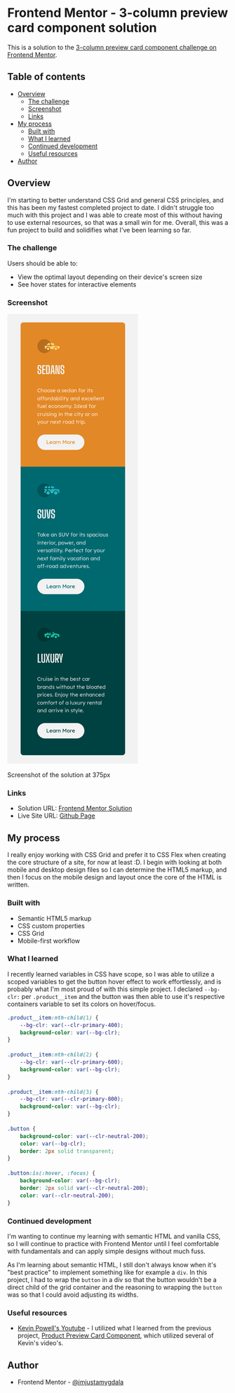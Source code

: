 # Frontend Mentor - 3-column preview card component solution

This is a solution to the [3-column preview card component challenge on Frontend Mentor](https://www.frontendmentor.io/challenges/3column-preview-card-component-pH92eAR2-).

## Table of contents

- [Overview](#overview)
  - [The challenge](#the-challenge)
  - [Screenshot](#screenshot)
  - [Links](#links)
- [My process](#my-process)
  - [Built with](#built-with)
  - [What I learned](#what-i-learned)
  - [Continued development](#continued-development)
  - [Useful resources](#useful-resources)
- [Author](#author)

## Overview
I'm starting to better understand CSS Grid and general CSS principles, and this has been my fastest completed project to date. I didn't struggle too much with this project and I was able to create most of this without having to use external resources, so that was a small win for me. Overall, this was a fun project to build and solidifies what I've been learning so far.

### The challenge

Users should be able to:

- View the optimal layout depending on their device's screen size
- See hover states for interactive elements

### Screenshot

![](./wwwroot/screenshot.png)
<p>Screenshot of the solution at 375px</p>

### Links

- Solution URL: [Frontend Mentor Solution](https://www.frontendmentor.io/solutions/3column-preview-card-component-FmVIPKPoBT)
- Live Site URL: [Github Page](https://imjustamygdala.github.io/frontendmentor-3-column-preview/)

## My process
I really enjoy working with CSS Grid and prefer it to CSS Flex when creating the core structure of a site, for now at least :D. I begin with looking at both mobile and desktop design files so I can determine the HTML5 markup, and then I focus on the mobile design and layout once the core of the HTML is written.

### Built with

- Semantic HTML5 markup
- CSS custom properties
- CSS Grid
- Mobile-first workflow

### What I learned

I recently learned variables in CSS have scope, so I was able to utilize a scoped variables to get the button hover effect to work effortlessly, and is probably what I'm most proud of with this simple project. I declared `--bg-clr:` per `.product__item` and the button was then able to use it's respective containers variable to set its colors on hover/focus.

```css
.product__item:nth-child(1) {
    --bg-clr: var(--clr-primary-400);
    background-color: var(--bg-clr);
}

.product__item:nth-child(2) {
    --bg-clr: var(--clr-primary-600);
    background-color: var(--bg-clr);
}

.product__item:nth-child(3) {
    --bg-clr: var(--clr-primary-800);
    background-color: var(--bg-clr);
}

.button {
    background-color: var(--clr-neutral-200);
    color: var(--bg-clr);
    border: 2px solid transparent;
}

.button:is(:hover, :focus) {
    background-color: var(--bg-clr);
    border: 2px solid var(--clr-neutral-200);
    color: var(--clr-neutral-200);
}
```

### Continued development

I'm wanting to continue my learning with semantic HTML and vanilla CSS, so I will continue to practice with Frontend Mentor until I feel comfortable with fundamentals and can apply simple designs without much fuss.

As I'm learning about semantic HTML, I still don't always know when it's "best practice" to implement something like for example a `div`. In this project, I had to wrap the `button` in a div so that the button wouldn't be a direct child of the grid container and the reasoning to wrapping the `button` was so that I could avoid adjusting its widths.

### Useful resources

- [Kevin Powell's Youtube](https://www.youtube.com/@KevinPowell) - I utilized what I learned from the previous project, [Product Preview Card Component](https://github.com/imjustamygdala/frontendmentor-product-preview), which utilized several of Kevin's video's.

## Author

- Frontend Mentor - [@imjustamygdala](https://www.frontendmentor.io/profile/imjustamygdala)